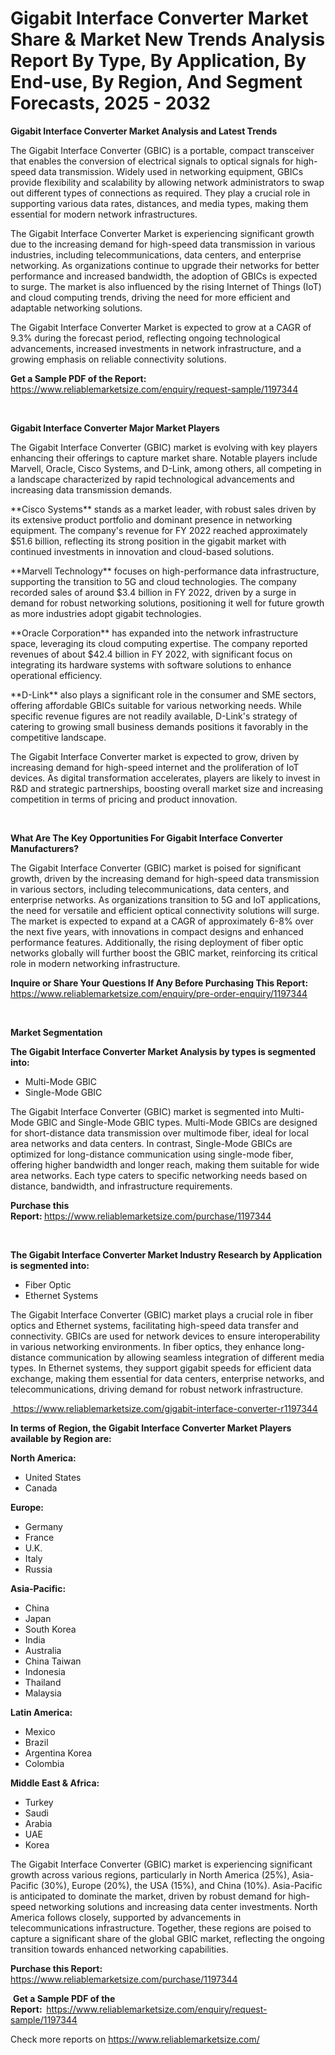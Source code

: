 <p><h1>Gigabit Interface Converter Market Share & Market New Trends Analysis Report By Type, By Application, By End-use, By Region, And Segment Forecasts, 2025 - 2032</h1></p><p><strong>Gigabit Interface Converter Market Analysis and Latest Trends</strong></p>
<p><p>The Gigabit Interface Converter (GBIC) is a portable, compact transceiver that enables the conversion of electrical signals to optical signals for high-speed data transmission. Widely used in networking equipment, GBICs provide flexibility and scalability by allowing network administrators to swap out different types of connections as required. They play a crucial role in supporting various data rates, distances, and media types, making them essential for modern network infrastructures.</p><p>The Gigabit Interface Converter Market is experiencing significant growth due to the increasing demand for high-speed data transmission in various industries, including telecommunications, data centers, and enterprise networking. As organizations continue to upgrade their networks for better performance and increased bandwidth, the adoption of GBICs is expected to surge. The market is also influenced by the rising Internet of Things (IoT) and cloud computing trends, driving the need for more efficient and adaptable networking solutions. </p><p>The Gigabit Interface Converter Market is expected to grow at a CAGR of 9.3% during the forecast period, reflecting ongoing technological advancements, increased investments in network infrastructure, and a growing emphasis on reliable connectivity solutions.</p></p>
<p><strong>Get a Sample PDF of the Report:&nbsp;</strong> <a href="https://www.reliablemarketsize.com/enquiry/request-sample/1197344?utm_campaign=2283&utm_medium=2&utm_source=Github&utm_content=ia&utm_term=11022025&utm_id=gigabit-interface-converter">https://www.reliablemarketsize.com/enquiry/request-sample/1197344</a></p>
<p>&nbsp;</p>
<p><strong>Gigabit Interface Converter Major Market Players</strong></p>
<p><p>The Gigabit Interface Converter (GBIC) market is evolving with key players enhancing their offerings to capture market share. Notable players include Marvell, Oracle, Cisco Systems, and D-Link, among others, all competing in a landscape characterized by rapid technological advancements and increasing data transmission demands.</p><p>**Cisco Systems** stands as a market leader, with robust sales driven by its extensive product portfolio and dominant presence in networking equipment. The company's revenue for FY 2022 reached approximately $51.6 billion, reflecting its strong position in the gigabit market with continued investments in innovation and cloud-based solutions.</p><p>**Marvell Technology** focuses on high-performance data infrastructure, supporting the transition to 5G and cloud technologies. The company recorded sales of around $3.4 billion in FY 2022, driven by a surge in demand for robust networking solutions, positioning it well for future growth as more industries adopt gigabit technologies.</p><p>**Oracle Corporation** has expanded into the network infrastructure space, leveraging its cloud computing expertise. The company reported revenues of about $42.4 billion in FY 2022, with significant focus on integrating its hardware systems with software solutions to enhance operational efficiency.</p><p>**D-Link** also plays a significant role in the consumer and SME sectors, offering affordable GBICs suitable for various networking needs. While specific revenue figures are not readily available, D-Link's strategy of catering to growing small business demands positions it favorably in the competitive landscape.</p><p>The Gigabit Interface Converter market is expected to grow, driven by increasing demand for high-speed internet and the proliferation of IoT devices. As digital transformation accelerates, players are likely to invest in R&D and strategic partnerships, boosting overall market size and increasing competition in terms of pricing and product innovation.</p></p>
<p>&nbsp;</p>
<p><strong>What Are The Key Opportunities For Gigabit Interface Converter Manufacturers?</strong></p>
<p><p>The Gigabit Interface Converter (GBIC) market is poised for significant growth, driven by the increasing demand for high-speed data transmission in various sectors, including telecommunications, data centers, and enterprise networks. As organizations transition to 5G and IoT applications, the need for versatile and efficient optical connectivity solutions will surge. The market is expected to expand at a CAGR of approximately 6-8% over the next five years, with innovations in compact designs and enhanced performance features. Additionally, the rising deployment of fiber optic networks globally will further boost the GBIC market, reinforcing its critical role in modern networking infrastructure.</p></p>
<p><strong>Inquire or Share Your Questions If Any Before Purchasing This Report:</strong> <a href="https://www.reliablemarketsize.com/enquiry/pre-order-enquiry/1197344?utm_campaign=2283&utm_medium=2&utm_source=Github&utm_content=ia&utm_term=11022025&utm_id=gigabit-interface-converter">https://www.reliablemarketsize.com/enquiry/pre-order-enquiry/1197344</a></p>
<p>&nbsp;</p>
<p><strong>Market Segmentation</strong></p>
<p><strong>The Gigabit Interface Converter Market Analysis by types is segmented into:</strong></p>
<p><ul><li>Multi-Mode GBIC</li><li>Single-Mode GBIC</li></ul></p>
<p><p>The Gigabit Interface Converter (GBIC) market is segmented into Multi-Mode GBIC and Single-Mode GBIC types. Multi-Mode GBICs are designed for short-distance data transmission over multimode fiber, ideal for local area networks and data centers. In contrast, Single-Mode GBICs are optimized for long-distance communication using single-mode fiber, offering higher bandwidth and longer reach, making them suitable for wide area networks. Each type caters to specific networking needs based on distance, bandwidth, and infrastructure requirements.</p></p>
<p><strong>Purchase this Report:&nbsp;</strong><a href="https://www.reliablemarketsize.com/purchase/1197344?utm_campaign=2283&utm_medium=2&utm_source=Github&utm_content=ia&utm_term=11022025&utm_id=gigabit-interface-converter">https://www.reliablemarketsize.com/purchase/1197344</a></p>
<p>&nbsp;</p>
<p><strong>The Gigabit Interface Converter Market Industry Research by Application is segmented into:</strong></p>
<p><ul><li>Fiber Optic</li><li>Ethernet Systems</li></ul></p>
<p><p>The Gigabit Interface Converter (GBIC) market plays a crucial role in fiber optics and Ethernet systems, facilitating high-speed data transfer and connectivity. GBICs are used for network devices to ensure interoperability in various networking environments. In fiber optics, they enhance long-distance communication by allowing seamless integration of different media types. In Ethernet systems, they support gigabit speeds for efficient data exchange, making them essential for data centers, enterprise networks, and telecommunications, driving demand for robust network infrastructure.</p></p>
<p><a href="https://www.reliablemarketsize.com/gigabit-interface-converter-r1197344?utm_campaign=2283&utm_medium=2&utm_source=Github&utm_content=ia&utm_term=11022025&utm_id=gigabit-interface-converter">&nbsp;https://www.reliablemarketsize.com/gigabit-interface-converter-r1197344</a></p>
<p><strong>In terms of Region, the Gigabit Interface Converter Market Players available by Region are:</strong></p>
<p>
    <p> <strong> North America: </strong>
        <ul>
            <li>United States</li>
            <li>Canada</li>
        </ul>
        </p> 
    <p> <strong> Europe: </strong>
        <ul>
            <li>Germany</li>
            <li>France</li>
            <li>U.K.</li>
            <li>Italy</li>
            <li>Russia</li>
        </ul>
        </p> 
    <p> <strong> Asia-Pacific: </strong>
        <ul>
            <li>China</li>
            <li>Japan</li>
            <li>South Korea</li>
            <li>India</li>
            <li>Australia</li>
            <li>China Taiwan</li>
            <li>Indonesia</li>
            <li>Thailand</li>
            <li>Malaysia</li>
        </ul>
        </p> 
    <p> <strong> Latin America: </strong>
        <ul>
            <li>Mexico</li>
            <li>Brazil</li>
            <li>Argentina Korea</li>
            <li>Colombia</li>
        </ul>
        </p> 
    <p> <strong> Middle East & Africa: </strong>
        <ul>
            <li>Turkey</li>
            <li>Saudi</li>
            <li>Arabia</li>
            <li>UAE</li>
            <li>Korea</li>
        </ul>
    </p>
    </p>
<p><p>The Gigabit Interface Converter (GBIC) market is experiencing significant growth across various regions, particularly in North America (25%), Asia-Pacific (30%), Europe (20%), the USA (15%), and China (10%). Asia-Pacific is anticipated to dominate the market, driven by robust demand for high-speed networking solutions and increasing data center investments. North America follows closely, supported by advancements in telecommunications infrastructure. Together, these regions are poised to capture a significant share of the global GBIC market, reflecting the ongoing transition towards enhanced networking capabilities.</p></p>
<p><strong>Purchase this Report: </strong><a href="https://www.reliablemarketsize.com/purchase/1197344?utm_campaign=2283&utm_medium=2&utm_source=Github&utm_content=ia&utm_term=11022025&utm_id=gigabit-interface-converter">https://www.reliablemarketsize.com/purchase/1197344</a></p>
<p>&nbsp;<strong>Get a Sample PDF of the Report:&nbsp;&nbsp;</strong><a href="https://www.reliablemarketsize.com/enquiry/request-sample/1197344?utm_campaign=2283&utm_medium=2&utm_source=Github&utm_content=ia&utm_term=11022025&utm_id=gigabit-interface-converter">https://www.reliablemarketsize.com/enquiry/request-sample/1197344</a></p>
<p><strong></strong></p>
<p>Check more reports on <a href="https://www.reliablemarketsize.com/?utm_campaign=2283&utm_medium=2&utm_source=Github&utm_content=ia&utm_term=11022025&utm_id=gigabit-interface-converter">https://www.reliablemarketsize.com/</a></p>